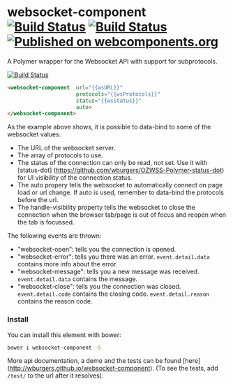 # websocket-component [![Build Status](https://travis-ci.org/wburgers/websocket-component.svg?branch=master)](https://travis-ci.org/wburgers/websocket-component) [![Build Status](https://saucelabs.com/open_sauce/build_status/wburgers.svg)](https://saucelabs.com/beta/builds/deb1c7b01e754f54b5e11100a74a1eb4) [![Published on webcomponents.org](https://img.shields.io/badge/webcomponents.org-published-blue.svg)](https://beta.webcomponents.org/element/wburgers/websocket-component)

A Polymer wrapper for the Websocket API with support for subprotocols.

[![Build Status](https://saucelabs.com/open_sauce/build_matrix/wburgers.svg)](https://saucelabs.com/beta/builds/deb1c7b01e754f54b5e11100a74a1eb4)

```html
<websocket-component  url="{{wsURL}}"
                      protocols="{{wsProtocols}}"
                      status="{{wsStatus}}"
                      auto>
</websocket-component>
```

As the example above shows, it is possible to data-bind to some of the websocket values.
- The URL of the websocket server.
- The array of protocols to use.
- The status of the connection can only be read, not set. Use it with [status-dot] (https://github.com/wburgers/OZWSS-Polymer-status-dot) for UI visibility of the connection status.
- The auto propery tells the websocket to automatically connect on page load or url change. If auto is used, remember to data-bind the protocols before the url.
- The handle-visibility property tells the websocket to close the connection when the browser tab/page is out of focus and reopen when the tab is focussed.

The following events are thrown:
- "websocket-open": tells you the connection is opened.
- "websocket-error": tells you there was an error. `event.detail.data` contains more info about the error.
- "websocket-message": tells you a new message was received. `event.detail.data` contains the message.
- "websocket-close": tells you the connection was closed. `event.detail.code` contains the closing code. `event.detail.reason` contains the reason code.

### Install
You can install this element with bower:
```bash
bower i websocket-component -S
```

More api documentation, a demo and the tests can be found [here] (http://wburgers.github.io/websocket-component).
(To see the tests, add `/test/` to the url after it resolves).
